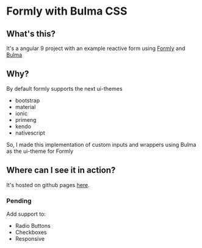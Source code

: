 # Formly with Bulma CSS

## What's this?

It's a angular 9 project with an example reactive form using [Formly](https://formly.dev/) and [Bulma](https://bulma.io/)

## Why?

By default formly supports the next ui-themes
* bootstrap
* material
* ionic
* primeng
* kendo
* nativescript

So, I made this implementation of custom inputs and wrappers using Bulma as the ui-theme for Formly

## Where can I see it in action?

It's hosted on github pages [here](http://alexisescudero1.github.io/formly-with-bulma/).

### Pending
Add support to:
* Radio Buttons
* Checkboxes
* Responsive